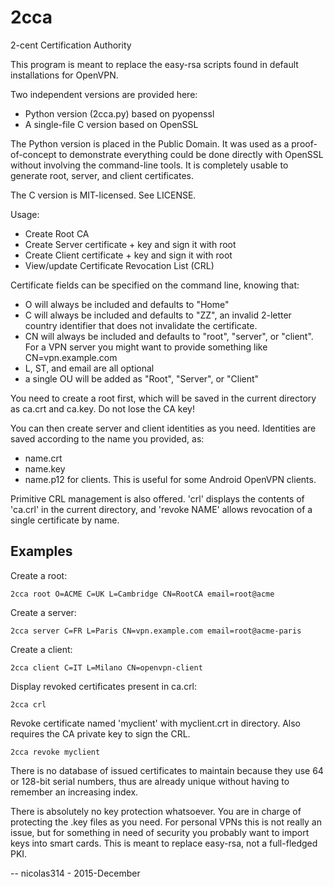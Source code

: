 # 2cca
2-cent Certification Authority

This program is meant to replace the easy-rsa scripts found in default
installations for OpenVPN.

Two independent versions are provided here:
- Python version (2cca.py) based on pyopenssl
- A single-file C version based on OpenSSL

The Python version is placed in the Public Domain. It was used as a
proof-of-concept to demonstrate everything could be done directly with
OpenSSL without involving the command-line tools. It is completely usable
to generate root, server, and client certificates.

The C version is MIT-licensed. See LICENSE.

Usage:

- Create Root CA
- Create Server certificate + key and sign it with root
- Create Client certificate + key and sign it with root
- View/update Certificate Revocation List (CRL)

Certificate fields can be specified on the command line, knowing that:
- O  will always be included and defaults to "Home"
- C  will always be included and defaults to "ZZ", an invalid 2-letter
country identifier that does not invalidate the certificate.
- CN will always be included and defaults to "root", "server", or "client".
  For a VPN server you might want to provide something like
  CN=vpn.example.com
- L, ST, and email are all optional
- a single OU will be added as "Root", "Server", or "Client"

You need to create a root first, which will be saved in the current
directory as ca.crt and ca.key. Do not lose the CA key!

You can then create server and client identities as you need.
Identities are saved according to the name you provided, as:
- name.crt
- name.key
- name.p12 for clients. This is useful for some Android OpenVPN clients.

Primitive CRL management is also offered. 'crl' displays the contents of
'ca.crl' in the current directory, and 'revoke NAME' allows revocation of a
single certificate by name.

Examples
--------

Create a root:

    2cca root O=ACME C=UK L=Cambridge CN=RootCA email=root@acme

Create a server:

    2cca server C=FR L=Paris CN=vpn.example.com email=root@acme-paris

Create a client:

    2cca client C=IT L=Milano CN=openvpn-client

Display revoked certificates present in ca.crl:

    2cca crl

Revoke certificate named 'myclient' with myclient.crt in directory. Also
requires the CA private key to sign the CRL.

    2cca revoke myclient


There is no database of issued certificates to maintain because they use 64
or 128-bit serial numbers, thus are already unique without having to
remember an increasing index.

There is absolutely no key protection whatsoever. You are in charge of
protecting the .key files as you need. For personal VPNs this is not really
an issue, but for something in need of security you probably want to import
keys into smart cards. This is meant to replace easy-rsa, not a
full-fledged PKI.

-- nicolas314 - 2015-December


